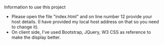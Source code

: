 Information to use this project
- Please open the file "index.html" and on line number 12 provide your host details. (I have provided my local host address on that so you need to change it).
- On client side, I've used Bootstrap, JQuery, W3 CSS as reference to make the display better.
